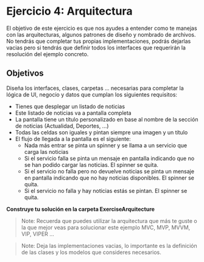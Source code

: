 # Ejercicio 4: Arquitectura

El objetivo de este ejercicio es que nos ayudes a entender como te manejas con las arquitecturas, algunos patrones de diseño y nombrado de archivos. No tendrás que completar tus propias implementaciones, podrás dejarlas vacias pero si tendrás que definir todos los interfaces que requerirán la resolución del ejemplo concreto. 


## Objetivos

Diseña los interfaces, clases, carpetas ... necesarias para completar la lógica de UI, negocio y datos que cumplan los siguientes requisitos:

- Tienes que desplegar un listado de noticias
- Este listado de noticias va a pantalla completa
- La pantalla tiene un título personalizado en base al nombre de la sección de noticias (Actualidad, Deportes, ...)
- Todas las celdas son iguales y pintan siempre una imagen y un título
- El flujo de llegada a la pantalla es el siguiente:
    - Nada más entrar se pinta un spinner y se llama a un servicio que carga las noticias
    - Si el servicio falla se pinta un mensaje en pantalla indicando que no se han podido cargar las noticias. El spinner se quita.
    - Si el servicio no falla pero no devuelve noticias se pinta un mensaje en pantalla indicando que no hay noticias disponibles. El spinner se quita.
    - Si el servicio no falla y hay noticias estás se pintan. El spinner se quita.

__Construye tu solución en la carpeta ExerciseArquitecture__

> Note: Recuerda que puedes utilizar la arquitectura que más te guste o la que mejor veas para solucionar este ejemplo MVC, MVP, MVVM, VIP, VIPER ...

> Note: Deja las implementaciones vacias, lo importante es la definición de las clases y los modelos que consideres necesarios.

